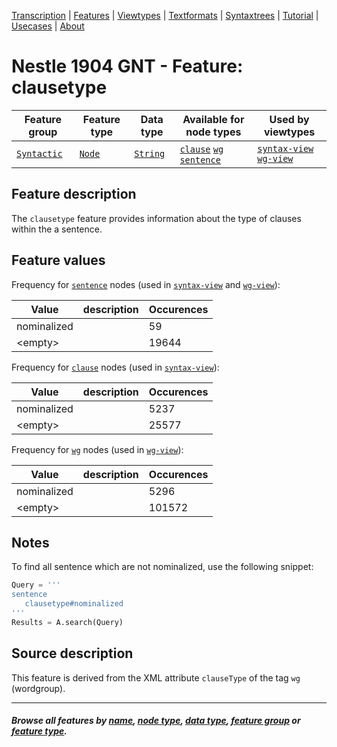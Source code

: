 <a name="start"></a>
<div class="hidden-content">
<a href="../transcription.md">Transcription</a> | <a href="README.md#start">Features</a> | <a href="../viewtypes.md#start">Viewtypes</a> | <a href="../textformats.md#start">Textformats</a> |  <a href="../syntaxtrees.md#start">Syntaxtrees</a> | <a href="../../tutorial/README.md#start">Tutorial</a> | <a href="../usecases/README.md#start">Usecases</a> | <a href="../about.md#start">About</a>
</div>

# Nestle 1904 GNT - Feature: clausetype

Feature group | Feature type | Data type | Available for node types | Used by viewtypes
---  | --- | --- | --- | ---
[`Syntactic`](featuresbygroup.md#syntactic-features) | [`Node`](featuresbyfeaturetype.md#node-features)  | [`String`](featuresbydatatype.md#string-datatype) | [`clause`](featuresbynodetype.md#clause-nodes) [`wg`](featuresbynodetype.md#wordgroup-nodes) [`sentence`](featuresbynodetype.md#sentence-nodes) | [`syntax-view`](../syntax-view.md#start) [`wg-view`](../wg-view.md#start)

## Feature description

The `clausetype` feature provides information about the type of clauses within the a sentence.

## Feature values

Frequency for [`sentence`](featuresbynodetype.md#sentence-nodes) nodes (used in [`syntax-view`](../syntax-view.md#start) and [`wg-view`](../wg-view.md#start)): 

Value | description | Occurences
--- | --- | ---
nominalized | | 59
&lt;empty&gt; | | 19644

Frequency for  [`clause`](featuresbynodetype.md#clause-nodes) nodes (used in [`syntax-view`](../syntax-view.md#start)):

Value | description | Occurences
--- | --- | ---
nominalized | | 5237
&lt;empty&gt; | | 25577

Frequency for [`wg`](featurebynodetype.md#wordgroup-nodes) nodes (used in [`wg-view`](../wg-view.md#start)):

Value | description | Occurences
--- | --- | ---
nominalized | | 5296
&lt;empty&gt; | | 101572 

## Notes

To find all sentence which are not nominalized, use the following snippet:

```python
Query = '''
sentence 
   clausetype#nominalized
'''
Results = A.search(Query)
```

## Source description

This feature is derived from the XML attribute `clauseType` of the tag `wg` (wordgroup).

---
#### *Browse all features by [name](featuresbyname.md#start), [node type](featuresbynodetype.md#start), [data type](featuresbydatatype.md#start), [feature group](featuresbygroup.md#start) or [feature type](featuresbyfeaturetype.md#start).*
